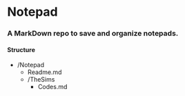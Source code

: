 # Notepad

### A MarkDown repo to save and organize notepads.

#### Structure

* /Notepad
  * Readme.md
  * /TheSims
    * Codes.md
